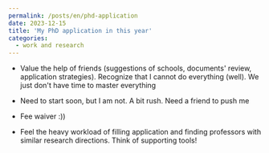 ```yaml
---
permalink: /posts/en/phd-application
date: 2023-12-15
title: 'My PhD application in this year'
categories:
  - work and research
---
```



- Value the help of friends (suggestions of schools, documents' review, application strategies). Recognize that I cannot do everything (well). We just don't have time to master everything

- Need to start soon, but I am not. A bit rush. Need a friend to push me

- Fee waiver :))

- Feel the heavy workload of filling application and finding professors with similar research directions. Think of supporting tools!